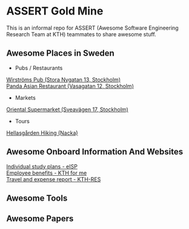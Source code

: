 # ASSERT Gold Mine
This is an informal repo for ASSERT (Awesome Software Engineering Research Team at KTH) teammates to share awesome stuff.

## Awesome Places in Sweden

- Pubs / Restaurants

[Wirströms Pub (Stora Nygatan 13, Stockholm)](https://goo.gl/maps/McA4gtR1VzsWoQxM7)  
[Panda Asian Restaurant (Vasagatan 12, Stockholm)](https://goo.gl/maps/vnDAGXa9TcKDJbvo9)  

- Markets

[Oriental Supermarket (Sveavägen 17, Stockholm)](https://goo.gl/maps/zxeGxJAbT9TVY4sMA)

- Tours

[Hellasgården Hiking (Nacka)](https://goo.gl/maps/fFJC2z4Q2t5LZES17)

## Awesome Onboard Information And Websites

[Individual study plans - eISP](https://eisp.sys.kth.se/)  
[Employee benefits - KTH for me](https://intra.kth.se/en/anstallning/anstallningsvillkor/personalformaner-kth-for-mig-1.365793)  
[Travel and expense report - KTH-RES](https://kth.ebuilder.se)

## Awesome Tools


## Awesome Papers

